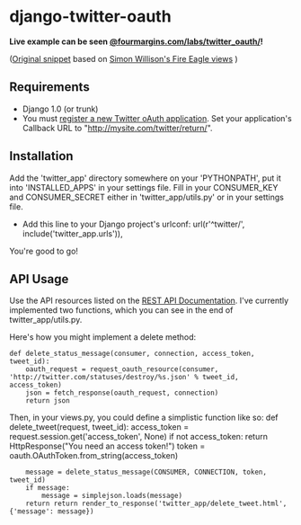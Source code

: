 # django-twitter-oauth
**Live example can be seen [@fourmargins.com/labs/twitter_oauth/](http://fourmargins.com/labs/twitter_oauth/)!**

([Original snippet](http://www.djangosnippets.org/snippets/1353/) based on [Simon Willison's Fire Eagle views](http://www.djangosnippets.org/snippets/655/) )

## Requirements
- Django 1.0 (or trunk)
- You must [register a new Twitter oAuth application](http://twitter.com/oauth_clients/). Set your application's Callback URL to "http://mysite.com/twitter/return/".


## Installation
Add the 'twitter_app' directory somewhere on your 'PYTHONPATH', put it into 'INSTALLED_APPS' in your settings file.
Fill in your CONSUMER_KEY and CONSUMER_SECRET either in 'twitter_app/utils.py' or in your settings file.

- Add this line to your Django project's urlconf: 
    url(r'^twitter/', include('twitter_app.urls')),

You're good to go!

## API Usage
Use the API resources listed on the [REST API Documentation](http://apiwiki.twitter.com/REST+API+Documentation).
I've currently implemented two functions, which you can see in the end of twitter_app/utils.py.

Here's how you might implement a delete method:

	def delete_status_message(consumer, connection, access_token, tweet_id):
		oauth_request = request_oauth_resource(consumer, 'http://twitter.com/statuses/destroy/%s.json' % tweet_id, access_token)
	    json = fetch_response(oauth_request, connection)
	    return json


Then, in your views.py, you could define a simplistic function like so:
	def delete_tweet(request, tweet_id):
		access_token = request.session.get('access_token', None)
	    if not access_token:
	        return HttpResponse("You need an access token!")
	    token = oauth.OAuthToken.from_string(access_token)   
	    
		message = delete_status_message(CONSUMER, CONNECTION, token, tweet_id)
		if message:
			message = simplejson.loads(message)
		return return render_to_response('twitter_app/delete_tweet.html', {'message': message})

